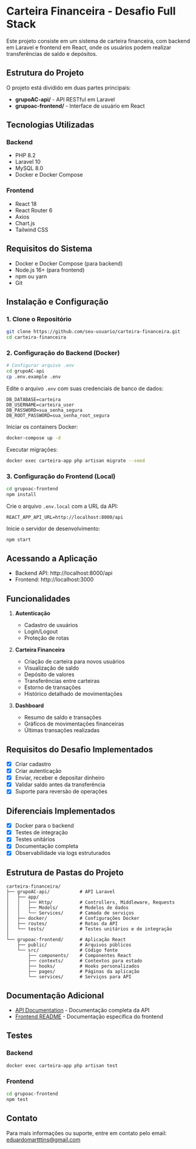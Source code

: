 # Carteira Financeira - Desafio Full Stack

Este projeto consiste em um sistema de carteira financeira, com backend em Laravel e frontend em React, onde os usuários podem realizar transferências de saldo e depósitos.

## Estrutura do Projeto

O projeto está dividido em duas partes principais:

- **grupoAC-api/** - API RESTful em Laravel
- **grupoac-frontend/** - Interface de usuário em React

## Tecnologias Utilizadas

### Backend
- PHP 8.2
- Laravel 10
- MySQL 8.0
- Docker e Docker Compose

### Frontend
- React 18
- React Router 6
- Axios
- Chart.js
- Tailwind CSS

## Requisitos do Sistema

- Docker e Docker Compose (para backend)
- Node.js 16+ (para frontend)
- npm ou yarn
- Git

## Instalação e Configuração

### 1. Clone o Repositório

```bash
git clone https://github.com/seu-usuario/carteira-financeira.git
cd carteira-financeira
```

### 2. Configuração do Backend (Docker)

```bash
# Configurar arquivo .env
cd grupoAC-api
cp .env.example .env
```

Edite o arquivo `.env` com suas credenciais de banco de dados:

```
DB_DATABASE=carteira
DB_USERNAME=carteira_user
DB_PASSWORD=sua_senha_segura
DB_ROOT_PASSWORD=sua_senha_root_segura
```

Iniciar os containers Docker:

```bash
docker-compose up -d
```

Executar migrações:

```bash
docker exec carteira-app php artisan migrate --seed
```

### 3. Configuração do Frontend (Local)

```bash
cd grupoac-frontend
npm install
```

Crie o arquivo `.env.local` com a URL da API:

```
REACT_APP_API_URL=http://localhost:8000/api
```

Inicie o servidor de desenvolvimento:

```bash
npm start
```

## Acessando a Aplicação

- Backend API: http://localhost:8000/api
- Frontend: http://localhost:3000

## Funcionalidades

1. **Autenticação**
   - Cadastro de usuários
   - Login/Logout
   - Proteção de rotas

2. **Carteira Financeira**
   - Criação de carteira para novos usuários
   - Visualização de saldo
   - Depósito de valores
   - Transferências entre carteiras
   - Estorno de transações
   - Histórico detalhado de movimentações

3. **Dashboard**
   - Resumo de saldo e transações
   - Gráficos de movimentações financeiras
   - Últimas transações realizadas

## Requisitos do Desafio Implementados

- [x] Criar cadastro
- [x] Criar autenticação
- [x] Enviar, receber e depositar dinheiro
- [x] Validar saldo antes da transferência
- [x] Suporte para reversão de operações

## Diferenciais Implementados

- [x] Docker para o backend
- [x] Testes de integração
- [x] Testes unitários
- [x] Documentação completa
- [x] Observabilidade via logs estruturados

## Estrutura de Pastas do Projeto

```
carteira-financeira/
├── grupoAC-api/           # API Laravel
│   ├── app/
│   │   ├── Http/          # Controllers, Middleware, Requests
│   │   ├── Models/        # Modelos de dados
│   │   └── Services/      # Camada de serviços
│   ├── docker/            # Configurações Docker
│   ├── routes/            # Rotas da API
│   └── tests/             # Testes unitários e de integração
│
└── grupoac-frontend/      # Aplicação React
    ├── public/            # Arquivos públicos
    └── src/               # Código fonte
        ├── components/    # Componentes React
        ├── contexts/      # Contextos para estado
        ├── hooks/         # Hooks personalizados
        ├── pages/         # Páginas da aplicação
        └── services/      # Serviços para API
```

## Documentação Adicional

- [API Documentation](grupoAC-api/API_DOCUMENTATION.md) - Documentação completa da API
- [Frontend README](grupoac-frontend/README.md) - Documentação específica do frontend

## Testes

### Backend
```bash
docker exec carteira-app php artisan test
```

### Frontend
```bash
cd grupoac-frontend
npm test
```

## Contato

Para mais informações ou suporte, entre em contato pelo email: eduardomartttins@gmail.com